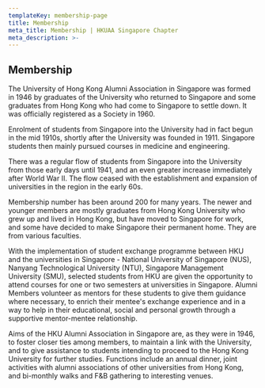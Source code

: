 ```yaml
---
templateKey: membership-page
title: Membership
meta_title: Membership | HKUAA Singapore Chapter
meta_description: >-
---
```

## Membership

The University of Hong Kong Alumni Association in Singapore was formed in 1946 by graduates of the University who returned to Singapore and some graduates from Hong Kong who had come to Singapore to settle down. It was officially registered as a Society in 1960.
 
Enrolment of students from Singapore into the University had in fact begun in the mid 1910s, shortly after the University was founded in 1911. Singapore students then mainly pursued courses in medicine and engineering.
 
There was a regular flow of students from Singapore into the University from those early days until 1941, and an even greater increase immediately after World War II. The flow ceased with the establishment and expansion of universities in the region in the early 60s.
 
Membership number has been around 200 for many years. The newer and younger members are mostly graduates from Hong Kong University who grew up and lived in Hong Kong, but have moved to Singapore for work, and some have decided to make Singapore their permanent home. They are from various faculties. 
 
With the implementation of student exchange programme between HKU and the universities in Singapore - National University of Singapore (NUS), Nanyang Technological University (NTU), Singapore Management University (SMU), selected students from HKU are given the opportunity to attend courses for one or two semesters at universities in Singapore. Alumni Members volunteer as mentors for these students to give them guidance where necessary, to enrich their mentee's exchange experience and in a way to help in their educational, social and personal growth through a supportive mentor-mentee relationship. 
 
Aims of the HKU Alumni Association in Singapore are, as they were in 1946, to foster closer ties among members, to maintain a link with the University, and to give assistance to students intending to proceed to the Hong Kong University for further studies. Functions include an annual dinner, joint activities with alumni associations of other universities from Hong Kong, and bi-monthly walks and F&B gathering to interesting venues.
